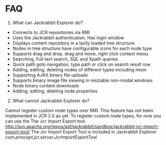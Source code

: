# FAQ #

1. What can Jackrabbit Explorer do?

  * Connects to JCR repositories via RMI
  * Uses the Jackrabbit authentication. Has login window
  * Displays content repository in a lazily loaded tree structure
  * Nodes in tree structure have configurable icons for each node type
  * Supports drag and drop, drag and move, right click context menu
  * Searching, Full text search, SQL and Xpath queries
  * Quick path goto navigation, type path or click on search result row
  * Adding, editing, deleting nodes of different types including mixin
  * Supporting AJAX binary file uploads
  * Supports binary image file viewing in resizable non-modal windows
  * Node binary content downloads
  * Adding, editing, deleting node properties


2. What cannot Jackrabbit Explorer do?

Cannot register custom node types over RMI. This feature has not been implemented in JCR 2.0 as yet.
To register custom node types, for now you can use the The Jcr Import Export tool
http://svn.apache.org/repos/asf/jackrabbit/sandbox/jackrabbit-jcr-import-export-tool/
The Jcr Import Export Tool is included in Jackrabbit Explorer
_com.priocept.jcr.server.JcrImportExportTool_